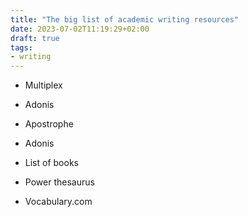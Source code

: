 ```yaml
---
title: "The big list of academic writing resources"
date: 2023-07-02T11:19:29+02:00
draft: true
tags:
- writing
---
```


- Multiplex

- Adonis

- Apostrophe

- Adonis

- List of books

- Power thesaurus

- Vocabulary.com